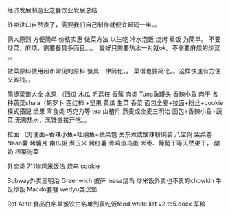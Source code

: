  经济发展制造业之餐饮业发展总结

外卖进口自然贵了，需要我们自己制作就便宜起码一半。。

俩大原则 方便简单  价格实惠
做菜方法 以生吃 冷水泡饭  烧烤  煮饭 为简单。
不要炒菜，麻烦，需要餐具多而且。。。
最好只需要热水一对就ok。不需要麻烦的炒菜 。。

做菜原料使用超市常见的原料
餐具一律简化。。
菜谱也要简化。。这样快速有方便又省钱。。

简捷菜谱大全
水果 （西瓜 木瓜 毛荔枝 香蕉
肉类 Tuna鱼罐头 香辣小鱼 肉干
各种蔬菜shala（胡罗卜 西红柿 +坚果 黄瓜 生菜 香菜
面包全麦+拉面+粉丝+cookie 模式搭配
坚果 零食类 巧克力等 tea 山楂片
燕麦或全麦三明治 面包+香辣小鱼+蔬菜
无需热水，烹饪直接开吃。。

拉面 （方便面+香辣小鱼+吐纳鱼+蔬菜包
关东煮或酸辣粉碗装
八宝粥    紫菜卷 Naan囊
烤薯片 南瓜粥 煮玉米 烤红薯 煮鸡蛋鸟蛋
大枣、葡萄干等天然果干，
酸奶 榨菜泡菜

外卖类
711炸鸡米饭法 烧鸟  cookie

Subway外卖三明治
Greenwich 披萨
Inasa烧鸟
炒米饭外卖也不贵的chowkin 牛饭炒饭
Macdo套餐  wedyu类汉堡


Ref
Atitit 食品白名单餐饮白名单列表吃饭food white list v2 tb5.docx
军粮

